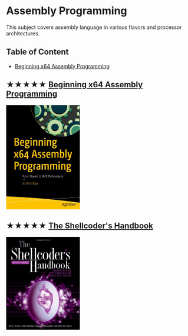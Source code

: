 # Assembly Programming

This subject covers assembly language in various flavors and processor architectures.

## Table of Content

* [Beginning x64 Assembly Programming](#-beginning-x64-assembly-programming)

## ★★★★★ [Beginning x64 Assembly Programming](../books/9781484250761.md)
[<img alt="9781484250761" src="../covers/9781484250761.jpg" width="200"/>](../books/9781484250761.md)


## ★★★★★ [The Shellcoder's Handbook](../books/9780470080238.md)
[<img alt="9780470080238" src="../covers/9780470080238.jpg" width="200"/>](../books/9780470080238.md)


